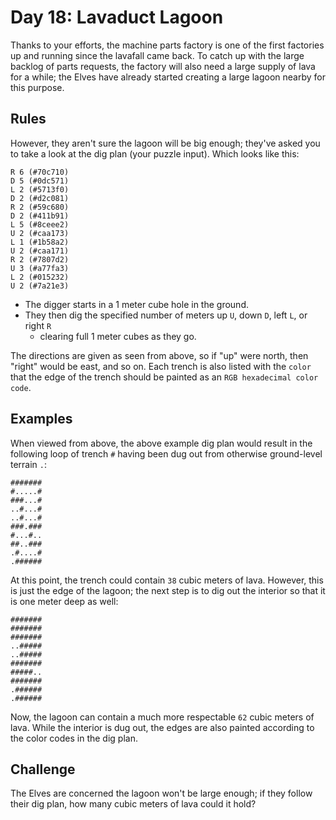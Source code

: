 # Day 18: Lavaduct Lagoon

Thanks to your efforts, the machine parts factory is one of the first factories up and running since the lavafall came back. To catch up with the large backlog of parts requests, the factory will also need a large supply of lava for a while; the Elves have already started creating a large lagoon nearby for this purpose.

## Rules

However, they aren't sure the lagoon will be big enough; they've asked you to take a look at the dig plan (your puzzle input). Which looks like this:

```
R 6 (#70c710)
D 5 (#0dc571)
L 2 (#5713f0)
D 2 (#d2c081)
R 2 (#59c680)
D 2 (#411b91)
L 5 (#8ceee2)
U 2 (#caa173)
L 1 (#1b58a2)
U 2 (#caa171)
R 2 (#7807d2)
U 3 (#a77fa3)
L 2 (#015232)
U 2 (#7a21e3)
```

- The digger starts in a 1 meter cube hole in the ground. 
- They then dig the specified number of meters up `U`, down `D`, left `L`, or right `R`
    - clearing full 1 meter cubes as they go. 
    
The directions are given as seen from above, so if "up" were north, then "right" would be east, and so on. Each trench is also listed with the `color` that the edge of the trench should be painted as an `RGB hexadecimal color code`.

## Examples

When viewed from above, the above example dig plan would result in the following loop of trench `#` having been dug out from otherwise ground-level terrain `.`:

```
#######
#.....#
###...#
..#...#
..#...#
###.###
#...#..
##..###
.#....#
.######
```

At this point, the trench could contain `38` cubic meters of lava. However, this is just the edge of the lagoon; the next step is to dig out the interior so that it is one meter deep as well:

```
#######
#######
#######
..#####
..#####
#######
#####..
#######
.######
.######
```

Now, the lagoon can contain a much more respectable `62` cubic meters of lava. While the interior is dug out, the edges are also painted according to the color codes in the dig plan.

## Challenge

The Elves are concerned the lagoon won't be large enough; if they follow their dig plan, how many cubic meters of lava could it hold?